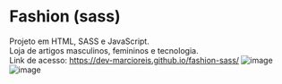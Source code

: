 # Fashion (sass)
Projeto em HTML, SASS e JavaScript.<br>
Loja de artigos masculinos, femininos e tecnologia.<br>
Link de acesso: https://dev-marcioreis.github.io/fashion-sass/
![image](https://user-images.githubusercontent.com/122680054/218554681-dc443e09-15d4-435e-a8ca-2506a4405295.png)
![image](https://user-images.githubusercontent.com/122680054/218554759-25f2d12a-9cdb-409c-b29d-78f50309ddbe.png)


